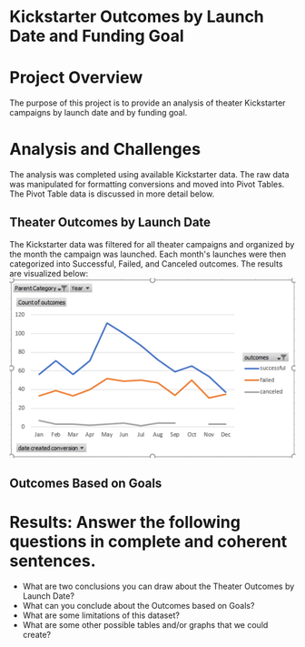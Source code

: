 # Kickstarter Outcomes by Launch Date and Funding Goal

# Project Overview
The purpose of this project is to provide an analysis of theater Kickstarter campaigns by launch date and by funding goal. 

# Analysis and Challenges
The analysis was completed using available Kickstarter data. The raw data was manipulated for formatting conversions and moved into Pivot Tables. The Pivot Table data is discussed in more detail below.

## Theater Outcomes by Launch Date
The Kickstarter data was filtered for all theater campaigns and organized by the month the campaign was launched. Each month's launches were then categorized into Successful, Failed, and Canceled outcomes. The results are visualized below:
![image](https://raw.githubusercontent.com/CarlS2rt/kickstarter-analysis/main/Theater_Outcomes_vs_Launch.PNG)

## Outcomes Based on Goals


# Results: Answer the following questions in complete and coherent sentences.
* What are two conclusions you can draw about the Theater Outcomes by Launch Date?
* What can you conclude about the Outcomes based on Goals?
* What are some limitations of this dataset?
* What are some other possible tables and/or graphs that we could create?
